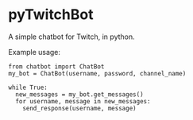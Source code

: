 # pyTwitchBot
A simple chatbot for Twitch, in python.

Example usage:

    from chatbot import ChatBot
    my_bot = ChatBot(username, password, channel_name)

    while True:
      new_messages = my_bot.get_messages()
      for username, message in new_messages:
        send_response(username, message)
